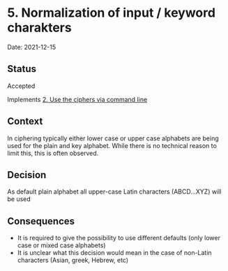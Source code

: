 # 5. Normalization of input / keyword charakters

Date: 2021-12-15

## Status

Accepted

Implements [2. Use the ciphers via command line](0002-use-the-ciphers-via-command-line.md)

## Context

In ciphering typically either lower case or upper case alphabets are being used for the plain and key alphabet. While there is no technical reason to limit this, this is often observed.

## Decision

As default plain alphabet all upper-case Latin characters (ABCD...XYZ) will be used

## Consequences

- It is required to give the possibility to use different defaults (only lower case or mixed case alphabets)
- It is unclear what this decision would mean in the case of non-Latin characters (Asian, greek, Hebrew, etc)
